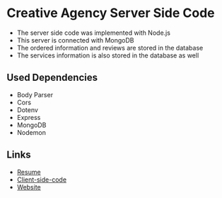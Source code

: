 # Creative Agency Server Side Code

* The server side code was implemented with Node.js
* This server is connected with MongoDB
* The ordered information and reviews are stored in the database
* The services information is also stored in the database as well

## Used Dependencies

* Body Parser
* Cors
* Dotenv
* Express
* MongoDB
* Nodemon

## Links

* [Resume](https://drive.google.com/file/d/1UZuM4RjUmLMNS9eqyeSiSOC02tR1nicv/view)
* [Client-side-code](https://github.com/jinglad/creative-agency-client)
* [Website](https://creative-agency-f57e2.web.app)
